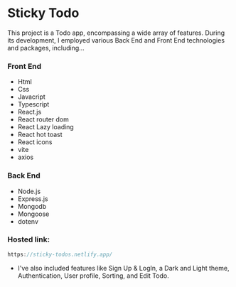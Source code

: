 # Sticky Todo

This project is a Todo app, encompassing a wide array of features. During its development, I employed various Back End and Front End technologies and packages, including...

### Front End

- Html
- Css
- Javacript
- Typescript
- React.js
- React router dom
- React Lazy loading
- React hot toast
- React icons
- vite
- axios

### Back End

- Node.js
- Express.js
- Mongodb
- Mongoose
- dotenv

### Hosted link:

```js
https://sticky-todos.netlify.app/
```

- I've also included features like Sign Up & LogIn, a Dark and Light theme, Authentication, User profile, Sorting, and Edit Todo.
